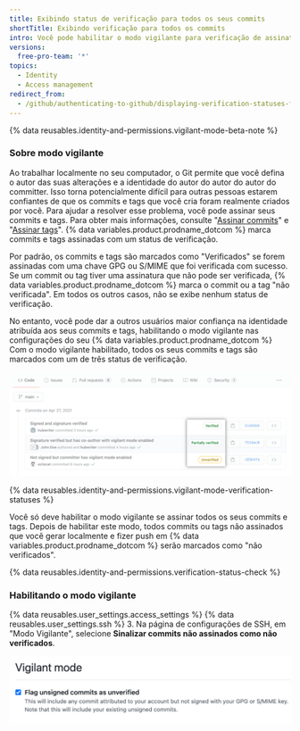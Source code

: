 ```yaml
---
title: Exibindo status de verificação para todos os seus commits
shortTitle: Exibindo verificação para todos os commits
intro: Você pode habilitar o modo vigilante para verificação de assinatura de commit para marcar todos os seus commits e tags com um status de verificação de assinatura.
versions:
  free-pro-team: '*'
topics:
  - Identity
  - Access management
redirect_from:
  - /github/authenticating-to-github/displaying-verification-statuses-for-all-of-your-commits
---
```


{% data reusables.identity-and-permissions.vigilant-mode-beta-note %}

### Sobre modo vigilante

Ao trabalhar localmente no seu computador, o Git permite que você defina o autor das suas alterações e a identidade do autor do autor do autor do committer. Isso torna potencialmente difícil para outras pessoas estarem confiantes de que os commits e tags que você cria foram realmente criados por você. Para ajudar a resolver esse problema, você pode assinar seus commits e tags. Para obter mais informações, consulte "[Assinar commits](/github/authenticating-to-github/signing-commits)" e "[Assinar tags](/github/authenticating-to-github/signing-tags)". {% data variables.product.prodname_dotcom %} marca commits e tags assinadas com um status de verificação.

Por padrão, os commits e tags são marcados como "Verificados" se forem assinadas com uma chave GPG ou S/MIME que foi verificada com sucesso. Se um commit ou tag tiver uma assinatura que não pode ser verificada, {% data variables.product.prodname_dotcom %} marca o commit ou a tag "não verificada". Em todos os outros casos, não se exibe nenhum status de verificação.

No entanto, você pode dar a outros usuários maior confiança na identidade atribuída aos seus commits e tags, habilitando o modo vigilante nas configurações do seu {% data variables.product.prodname_dotcom %} Com o modo vigilante habilitado, todos os seus commits e tags são marcados com um de três status de verificação.

![Status de verificação de assinatura](/assets/images/help/commits/signature-verification-statuses.png)

{% data reusables.identity-and-permissions.vigilant-mode-verification-statuses %}

Você só deve habilitar o modo vigilante se assinar todos os seus commits e tags. Depois de habilitar este modo, todos commits ou tags não assinados que você gerar localmente e fizer push em {% data variables.product.prodname_dotcom %} serão marcados como "não verificados".

{% data reusables.identity-and-permissions.verification-status-check %}

### Habilitando o modo vigilante

{% data reusables.user_settings.access_settings %}
{% data reusables.user_settings.ssh %}
3. Na página de configurações de SSH, em "Modo Vigilante", selecione **Sinalizar commits não assinados como não verificados**.

   ![Sinalizar commits não assinados como caixa de seleção não verificada](/assets/images/help/commits/vigilant-mode-checkbox.png)
